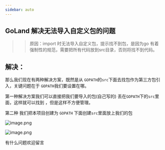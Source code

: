 ```yaml
---
sidebar: auto
---
```

## GoLand 解决无法导入自定义包的问题

>>原因：import 时无法导入自定义包，提示找不到包，是因为go 有着强制性的规范，需要把所有代码放到src目录，否则将找不到代码。

## 解决：
那么我们现在有两种解决方案，既然是从 `GOPATH`的`src`下面去找包作为第三方包引入，关键问题在于 `GOPATH`我们要设置在哪。


第一种解决方案我们可以直接把我们要导入的包(自己写的) 丢在`GOPATH`下的`src`里面，这样就可以找到 ，但是这样不方便管理。

第二种 我们把本项目创建为 `GOPATH` 下面创建`src`里面放上我们的包



![image.png](/upload/2020/09/image-fb97fc90325443d4b88931304587937d.png)

![image.png](/upload/2020/09/image-074cca85908b42baada4f8db0f18206e.png)

有什么问题欢迎留言